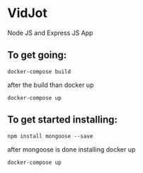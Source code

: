 # VidJot

Node JS and Express JS App

## To get going:
```
docker-compose build
```
after the build than docker up
```
docker-compose up
```

## To get started installing:

```
npm install mongoose --save
```
after mongoose is done installing docker up
```
docker-compose up
```